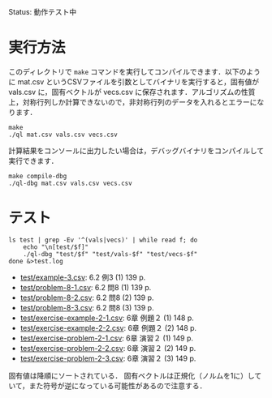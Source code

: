 Status: 動作テスト中

# 実行方法

このディレクトリで `make` コマンドを実行してコンパイルできます．以下のように mat.csv というCSVファイルを引数としてバイナリを実行すると，固有値が vals.csv に，固有ベクトルが vecs.csv に保存されます．アルゴリズムの性質上，対称行列しか計算できないので，非対称行列のデータを入れるとエラーになります．

```
make
./ql mat.csv vals.csv vecs.csv
```

計算結果をコンソールに出力したい場合は，デバッグバイナリをコンパイルして実行できます．

```
make compile-dbg
./ql-dbg mat.csv vals.csv vecs.csv
```

# テスト

```
ls test | grep -Ev '^(vals|vecs)' | while read f; do
    echo "\n[test/$f]"
    ./ql-dbg "test/$f" "test/vals-$f" "test/vecs-$f"
done &>test.log
```

* [test/example-3.csv](test/example-3.csv): 6.2 例3 (1) 139 p.
* [test/problem-8-1.csv](test/problem-8-1.csv): 6.2 問8 (1) 139 p.
* [test/problem-8-2.csv](test/problem-8-2.csv): 6.2 問8 (2) 139 p.
* [test/problem-8-3.csv](test/problem-8-3.csv): 6.2 問8 (3) 139 p.
* [test/exercise-example-2-1.csv](test/exercise-example-2-1.csv): 6章 例題２ (1) 148 p.
* [test/exercise-example-2-2.csv](test/exercise-example-2-2.csv): 6章 例題２ (2) 148 p.
* [test/exercise-problem-2-1.csv](test/exercise-problem-2-1.csv): 6章 演習２ (1) 149 p.
* [test/exercise-problem-2-2.csv](test/exercise-problem-2-2.csv): 6章 演習２ (2) 149 p.
* [test/exercise-problem-2-3.csv](test/exercise-problem-2-3.csv): 6章 演習２ (3) 149 p.

固有値は降順にソートされている．
固有ベクトルは正規化（ノルムを1に）していて，また符号が逆になっている可能性があるので注意する．
